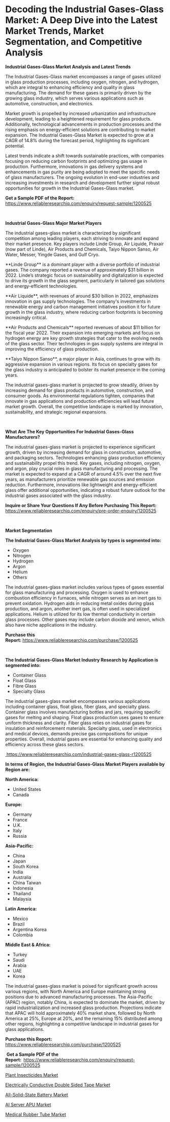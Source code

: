 <p><h1>Decoding the Industrial Gases-Glass Market: A Deep Dive into the Latest Market Trends, Market Segmentation, and Competitive Analysis</h1></p><p><strong>Industrial Gases-Glass Market Analysis and Latest Trends</strong></p>
<p><p>The Industrial Gases-Glass market encompasses a range of gases utilized in glass production processes, including oxygen, nitrogen, and hydrogen, which are integral to enhancing efficiency and quality in glass manufacturing. The demand for these gases is primarily driven by the growing glass industry, which serves various applications such as automotive, construction, and electronics.</p><p>Market growth is propelled by increased urbanization and infrastructure development, leading to a heightened requirement for glass products. Additionally, technological advancements in production processes and the rising emphasis on energy-efficient solutions are contributing to market expansion. The Industrial Gases-Glass Market is expected to grow at a CAGR of 14.8% during the forecast period, highlighting its significant potential.</p><p>Latest trends indicate a shift towards sustainable practices, with companies focusing on reducing carbon footprints and optimizing gas usage in production. Furthermore, innovations in gas delivery systems and enhancements in gas purity are being adopted to meet the specific needs of glass manufacturers. The ongoing evolution in end-user industries and increasing investments in research and development further signal robust opportunities for growth in the Industrial Gases-Glass market.</p></p>
<p><strong>Get a Sample PDF of the Report:&nbsp;</strong> <a href="https://www.reliableresearchiq.com/enquiry/request-sample/1200525?utm_campaign=1720&utm_medium=2&utm_source=Github&utm_content=ia&utm_term=05122024&utm_id=industrial-gases-glass">https://www.reliableresearchiq.com/enquiry/request-sample/1200525</a></p>
<p>&nbsp;</p>
<p><strong>Industrial Gases-Glass Major Market Players</strong></p>
<p><p>The industrial gases-glass market is characterized by significant competition among leading players, each striving to innovate and expand their market presence. Key players include Linde Group, Air Liquide, Praxair (now part of Linde), Air Products and Chemicals, Taiyo Nippon Sanso, Air Water, Messer, Yingde Gases, and Gulf Cryo.</p><p>**Linde Group** is a dominant player with a diverse portfolio of industrial gases. The company reported a revenue of approximately $31 billion in 2022. Linde’s strategic focus on sustainability and digitalization is expected to drive its growth in the glass segment, particularly in tailored gas solutions and energy-efficient technologies.</p><p>**Air Liquide**, with revenues of around $30 billion in 2022, emphasizes innovation in gas supply technologies. The company's investments in renewable energy and carbon management initiatives position it for future growth in the glass industry, where reducing carbon footprints is becoming increasingly critical.</p><p>**Air Products and Chemicals** reported revenues of about $11 billion for the fiscal year 2022. Their expansion into emerging markets and focus on hydrogen energy are key growth strategies that cater to the evolving needs of the glass sector. Their technologies in gas supply systems are integral in improving the efficiency of glass production.</p><p>**Taiyo Nippon Sanso**, a major player in Asia, continues to grow with its aggressive expansion in various regions. Its focus on specialty gases for the glass industry is anticipated to bolster its market presence in the coming years.</p><p>The industrial gases-glass market is projected to grow steadily, driven by increasing demand for glass products in automotive, construction, and consumer goods. As environmental regulations tighten, companies that innovate in gas applications and production efficiencies will lead future market growth. Overall, the competitive landscape is marked by innovation, sustainability, and strategic regional expansions.</p></p>
<p>&nbsp;</p>
<p><strong>What Are The Key Opportunities For Industrial Gases-Glass Manufacturers?</strong></p>
<p><p>The industrial gases-glass market is projected to experience significant growth, driven by increasing demand for glass in construction, automotive, and packaging sectors. Technologies enhancing glass production efficiency and sustainability propel this trend. Key gases, including nitrogen, oxygen, and argon, play crucial roles in glass manufacturing and processing. The market is expected to expand at a CAGR of around 4.5% over the next five years, as manufacturers prioritize renewable gas sources and emission reduction. Furthermore, innovations like lightweight and energy-efficient glass offer additional opportunities, indicating a robust future outlook for the industrial gases associated with the glass industry.</p></p>
<p><strong>Inquire or Share Your Questions If Any Before Purchasing This Report:</strong> <a href="https://www.reliableresearchiq.com/enquiry/pre-order-enquiry/1200525?utm_campaign=1720&utm_medium=2&utm_source=Github&utm_content=ia&utm_term=05122024&utm_id=industrial-gases-glass">https://www.reliableresearchiq.com/enquiry/pre-order-enquiry/1200525</a></p>
<p>&nbsp;</p>
<p><strong>Market Segmentation</strong></p>
<p><strong>The Industrial Gases-Glass Market Analysis by types is segmented into:</strong></p>
<p><ul><li>Oxygen</li><li>Nitrogen</li><li>Hydrogen</li><li>Argon</li><li>Helium</li><li>Others</li></ul></p>
<p><p>The industrial gases-glass market includes various types of gases essential for glass manufacturing and processing. Oxygen is used to enhance combustion efficiency in furnaces, while nitrogen serves as an inert gas to prevent oxidation. Hydrogen aids in reducing metal oxides during glass production, and argon, another inert gas, is often used in specialized applications. Helium is utilized for its low thermal conductivity in certain glass processes. Other gases may include carbon dioxide and xenon, which also have niche applications in the industry.</p></p>
<p><strong>Purchase this Report:&nbsp;</strong><a href="https://www.reliableresearchiq.com/purchase/1200525?utm_campaign=1720&utm_medium=2&utm_source=Github&utm_content=ia&utm_term=05122024&utm_id=industrial-gases-glass">https://www.reliableresearchiq.com/purchase/1200525</a></p>
<p>&nbsp;</p>
<p><strong>The Industrial Gases-Glass Market Industry Research by Application is segmented into:</strong></p>
<p><ul><li>Container Glass</li><li>Float Glass</li><li>Fibre Glass</li><li>Specialty Glass</li></ul></p>
<p><p>The industrial gases-glass market encompasses various applications including container glass, float glass, fiber glass, and specialty glass. Container glass involves manufacturing bottles and jars, requiring specific gases for melting and shaping. Float glass production uses gases to ensure uniform thickness and clarity. Fiber glass relies on industrial gases for insulation and reinforcement materials. Specialty glass, used in electronics and medical devices, demands precise gas compositions for unique properties. Overall, industrial gases are essential for enhancing quality and efficiency across these glass sectors.</p></p>
<p><a href="https://www.reliableresearchiq.com/industrial-gases-glass-r1200525?utm_campaign=1720&utm_medium=2&utm_source=Github&utm_content=ia&utm_term=05122024&utm_id=industrial-gases-glass">&nbsp;https://www.reliableresearchiq.com/industrial-gases-glass-r1200525</a></p>
<p><strong>In terms of Region, the Industrial Gases-Glass Market Players available by Region are:</strong></p>
<p>
    <p> <strong> North America: </strong>
        <ul>
            <li>United States</li>
            <li>Canada</li>
        </ul>
        </p> 
    <p> <strong> Europe: </strong>
        <ul>
            <li>Germany</li>
            <li>France</li>
            <li>U.K.</li>
            <li>Italy</li>
            <li>Russia</li>
        </ul>
        </p> 
    <p> <strong> Asia-Pacific: </strong>
        <ul>
            <li>China</li>
            <li>Japan</li>
            <li>South Korea</li>
            <li>India</li>
            <li>Australia</li>
            <li>China Taiwan</li>
            <li>Indonesia</li>
            <li>Thailand</li>
            <li>Malaysia</li>
        </ul>
        </p> 
    <p> <strong> Latin America: </strong>
        <ul>
            <li>Mexico</li>
            <li>Brazil</li>
            <li>Argentina Korea</li>
            <li>Colombia</li>
        </ul>
        </p> 
    <p> <strong> Middle East & Africa: </strong>
        <ul>
            <li>Turkey</li>
            <li>Saudi</li>
            <li>Arabia</li>
            <li>UAE</li>
            <li>Korea</li>
        </ul>
    </p>
    </p>
<p><p>The industrial gases-glass market is poised for significant growth across various regions, with North America and Europe maintaining strong positions due to advanced manufacturing processes. The Asia-Pacific (APAC) region, notably China, is expected to dominate the market, driven by rapid industrialization and increased glass production. Projections indicate that APAC will hold approximately 40% market share, followed by North America at 25%, Europe at 20%, and the remaining 15% distributed among other regions, highlighting a competitive landscape in industrial gases for glass applications.</p></p>
<p><strong>Purchase this Report: </strong><a href="https://www.reliableresearchiq.com/purchase/1200525?utm_campaign=1720&utm_medium=2&utm_source=Github&utm_content=ia&utm_term=05122024&utm_id=industrial-gases-glass">https://www.reliableresearchiq.com/purchase/1200525</a></p>
<p>&nbsp;<strong>Get a Sample PDF of the Report:&nbsp;&nbsp;</strong><a href="https://www.reliableresearchiq.com/enquiry/request-sample/1200525?utm_campaign=1720&utm_medium=2&utm_source=Github&utm_content=ia&utm_term=05122024&utm_id=industrial-gases-glass">https://www.reliableresearchiq.com/enquiry/request-sample/1200525</a></p>
<p><strong></strong></p>
<p><p><a href="https://www.linkedin.com/pulse/future-trends-revenue-forecast-cagr-148-plant-insecticides-6xrle?utm_campaign=1720&utm_medium=2&utm_source=Github&utm_content=ia&utm_term=05122024&utm_id=industrial-gases-glass">Plant Insecticides Market</a></p><p><a href="https://issuu.com/reportprime-2/docs/electrically-conductive-double-sided-tape-market-s?utm_campaign=1720&utm_medium=2&utm_source=Github&utm_content=ia&utm_term=05122024&utm_id=industrial-gases-glass">Electrically Conductive Double Sided Tape Market</a></p><p><a href="https://github.com/marlanamarvn/Market-Research-Report-List-1/blob/main/all-solid-state-battery-market.md?utm_campaign=1720&utm_medium=2&utm_source=Github&utm_content=ia&utm_term=05122024&utm_id=industrial-gases-glass">All-Solid-State Battery Market</a></p><p><a href="https://issuu.com/reportprime-2/docs/ai-server-apu-market-size-2030.pptx?utm_campaign=1720&utm_medium=2&utm_source=Github&utm_content=ia&utm_term=05122024&utm_id=industrial-gases-glass">AI Server APU Market</a></p><p><a href="https://www.linkedin.com/pulse/comprehensive-review-medical-rubber-tube-market-includingmarket-nlcxe?utm_campaign=1720&utm_medium=2&utm_source=Github&utm_content=ia&utm_term=05122024&utm_id=industrial-gases-glass">Medical Rubber Tube Market</a></p></p>